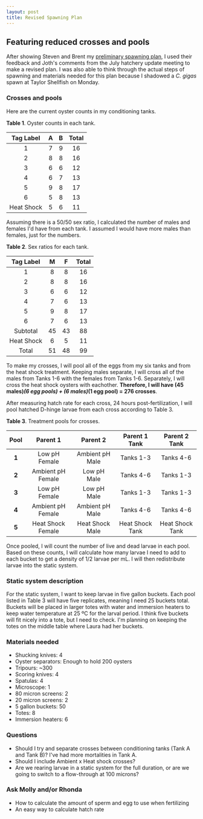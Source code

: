 ```yaml
---
layout: post
title: Revised Spawning Plan
---
```


## Featuring reduced crosses and pools

After showing Steven and Brent my [preliminary spawning plan](https://yaaminiv.github.io/Preliminary-Spawning-Plan/), I used their feedback and Joth's comments from the July hatchery update meeting to make a revised plan. I was also able to think through the actual steps of spawning and materials needed for this plan because I shadowed a *C. gigas* spawn at Taylor Shellfish on Monday.

### Crosses and pools

Here are the current oyster counts in my conditioning tanks.

**Table 1**. Oyster counts in each tank.

|  Tag Label |  A |  B | Total |
|:----------:|:--:|:--:|:-----:|
|      1     |  7 |  9 |   16  |
|      2     |  8 |  8 |   16  |
|      3     |  6 |  6 |   12  |
|      4     |  6 |  7 |   13  |
|      5     |  9 |  8 |   17  |
|      6     |  5 |  8 |   13  |
| Heat Shock |  5 |  6 |   11  |

Assuming there is a 50/50 sex ratio, I calculated the number of males and females I'd have from each tank. I assumed I would have more males than females, just for the numbers.

**Table 2**. Sex ratios for each tank. 

|  Tag Label |  M |  F | Total |
|:----------:|:--:|:--:|:-----:|
|      1     |  8 |  8 |   16  |
|      2     |  8 |  8 |   16  |
|      3     |  6 |  6 |   12  |
|      4     |  7 |  6 |   13  |
|      5     |  9 |  8 |   17  |
|      6     |  7 |  6 |   13  |
|  Subtotal  | 45 | 43 |   88  |
| Heat Shock |  6 |  5 |   11  |
|    Total   | 51 | 48 |   99  |

To make my crosses, I will pool all of the eggs from my six tanks and from the heat shock treatment. Keeping males separate, I will cross all of the males from Tanks 1-6 with the females from Tanks 1-6. Separately, I will cross the heat shock oysters with eachother. **Therefore, I will have (45 males)*(6 egg pools) + (6 males)*(1 egg pool) = 276 crosses**.

After measuring hatch rate for each cross, 24 hours post-fertilization, I will pool hatched D-hinge larvae from each cross according to Table 3.

**Table 3**. Treatment pools for crosses.

| **Pool** |    **Parent 1**   |   **Parent 2**  | **Parent 1 Tank** | **Parent 2 Tank** |
|:--------:|:-----------------:|:---------------:|:-----------------:|:-----------------:|
|   **1**  |   Low pH Female   | Ambient pH Male |     Tanks 1-3     |     Tanks 4-6     |
|   **2**  | Ambient pH Female |   Low pH Male   |     Tanks 4-6     |     Tanks 1-3     |
|   **3**  |   Low pH Female   |   Low pH Male   |     Tanks 1-3     |     Tanks 1-3     |
|   **4**  | Ambient pH Female | Ambient pH Male |     Tanks 4-6     |     Tanks 4-6     |
|   **5**  | Heat Shock Female | Heat Shock Male |  Heat Shock Tank  |  Heat Shock Tank  |

Once pooled, I will count the number of live and dead larvae in each pool. Based on these counts, I will calculate how many larvae I need to add to each bucket to get a density of 1/2 larvae per mL. I will then redistribute larvae into the static system.

### Static system description

For the static system, I want to keep larvae in five gallon buckets. Each pool listed in Table 3 will have five replicates, meaning I need 25 buckets total. Buckets will be placed in larger totes with water and immersion heaters to keep water temperature at 25 ºC for the larval period. I think five buckets will fit nicely into a tote, but I need to check. I'm planning on keeping the totes on the middle table where Laura had her buckets.

### Materials needed

- Shucking knives: 4
- Oyster separators: Enough to hold 200 oysters
- Tripours: ~300
- Scoring knives: 4
- Spatulas: 4
- Microscope: 1
- 80 micron screens: 2
- 20 micron screens: 2
- 5 gallon buckets: 50
- Totes: 8
- Immersion heaters: 6

### Questions

- Should I try and separate crosses between conditioning tanks (Tank A and Tank B)? I've had more mortalities in Tank A.
- Should I include Ambient x Heat shock crosses?
- Are we rearing larvae in a static system for the full duration, or are we going to switch to a flow-through at 100 microns?

### Ask Molly and/or Rhonda

- How to calculate the amount of sperm and egg to use when fertilizing
- An easy way to calculate hatch rate
